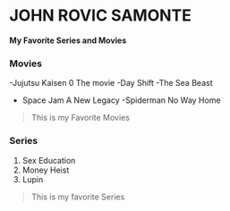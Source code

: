 # JOHN ROVIC SAMONTE
**My Favorite Series and Movies**
### Movies
-Jujutsu Kaisen 0 The movie
-Day Shift
-The Sea Beast
- Space Jam A New Legacy
-Spiderman No Way Home
>This is my Favorite Movies
 
 ### Series
 1. Sex Education
 2. Money Heist
 3. Lupin
 >This is my favorite Series

